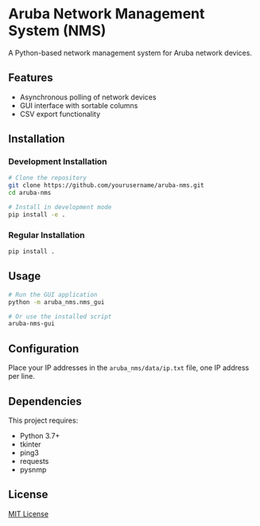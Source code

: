 # Aruba Network Management System (NMS)

A Python-based network management system for Aruba network devices.

## Features

- Asynchronous polling of network devices
- GUI interface with sortable columns
- CSV export functionality

## Installation

### Development Installation

```bash
# Clone the repository
git clone https://github.com/yourusername/aruba-nms.git
cd aruba-nms

# Install in development mode
pip install -e .
```

### Regular Installation

```bash
pip install .
```

## Usage

```bash
# Run the GUI application
python -m aruba_nms.nms_gui

# Or use the installed script
aruba-nms-gui
```

## Configuration

Place your IP addresses in the `aruba_nms/data/ip.txt` file, one IP address per line.

## Dependencies

This project requires:

- Python 3.7+
- tkinter
- ping3
- requests
- pysnmp

## License

[MIT License](LICENSE)
